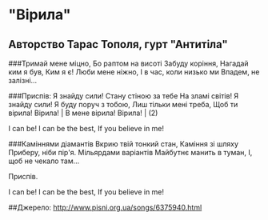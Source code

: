 # "Вірила" 
## Авторство Тарас Тополя, гурт "Антитіла"
###Тримай мене міцно,
Бо раптом на висоті
Забуду коріння,
Нагадай ким я був,
Ким я є!
Люби мене ніжно,
І в час, коли низько ми
Впадем, не залізні...

###Приспів:
Я знайду сили!
Стану стіною за тебе
На зламі світів!
Я знайду сили!
Я буду поруч з тобою,
Лиш тільки мені треба,
Щоб ти вірила! Вірила! |
В мене вірила! Вірила! | (2)

I can be!
I can be the best,
If you belіeve іn me!

###Каміннями діамантів
Вкрию твій тонкий стан,
Каміння зі шляху
Приберу, ніби пір'я.
Мільярдами варіантів
Майбутнє манить в туман,
І, щоб не чекало там...

Приспів.

I can be!
I can be the best,
If you belіeve іn me!

##Джерело: http://www.pisni.org.ua/songs/6375940.html

